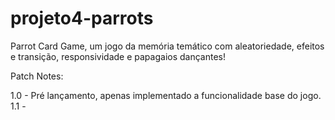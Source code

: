 # projeto4-parrots
Parrot Card Game, um jogo da memória temático com aleatoriedade, efeitos e transição, responsividade e papagaios dançantes!

Patch Notes:

1.0 - Pré lançamento, apenas implementado a funcionalidade base do jogo.
1.1 - 
